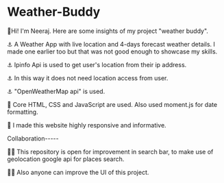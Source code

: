 # Weather-Buddy

👋Hi! I'm Neeraj. Here are some insights of my project "weather buddy".

⚓ A Weather App with live location and 4-days forecast weather details. I made one earlier too but that was not good enough to showcase my skills.

⚓ Ipinfo Api is used to get user's location from their ip address. 

⚓ In this way it does not need location access from user.

⚓ "OpenWeatherMap api" is used.

🎃 Core HTML, CSS and JavaScript are used. Also used moment.js for date formatting.

🎃 I made this website highly responsive and informative.


Collaboration-----

🕵️‍♂️ This repository is open for improvement in search bar, to make use of geolocation google api for places search.

🕵️‍♂️ Also anyone can improve the UI of this project.
